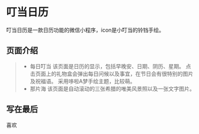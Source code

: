 # 叮当日历
叮当日历是一款日历功能的微信小程序，icon是小叮当的铃铛手绘。
## 页面介绍
>* 每日叮当
该页面是日历的显示，包括早晚安、日期、阴历、星期。
点击页面上的礼物盒会弹出每日问候以及事宜，在节日会有很特别的图片及祝福语。
采用哆啦A梦手绘主题，比较萌。
>* 那片海
该页面是自动滚动的三张希腊的唯美风景照以及一张文字图片。
## 写在最后
喜欢